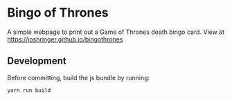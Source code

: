 # Bingo of Thrones

A simple webpage to print out a Game of Thrones death bingo card.
View at https://joshringer.github.io/bingothrones

## Development

Before committing, build the js bundle by running:
```  
yarn run build
```
